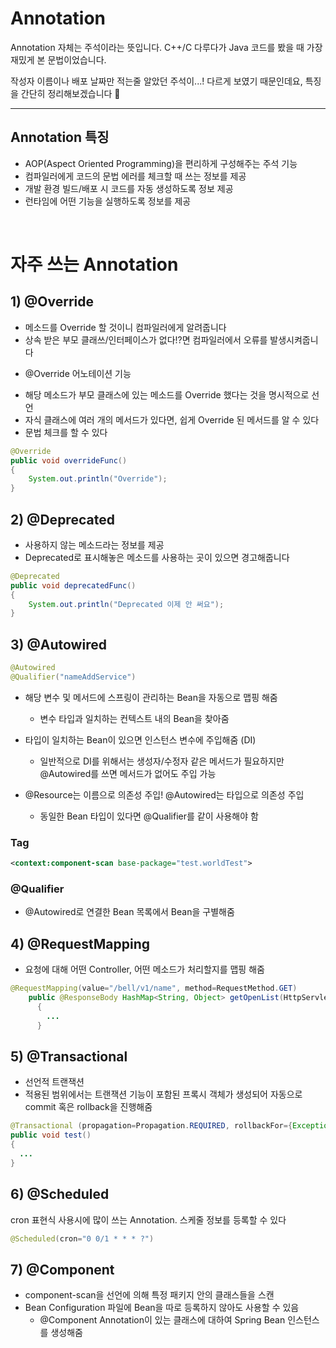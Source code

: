 # Annotation
Annotation 자체는 주석이라는 뜻입니다.
C++/C 다루다가 Java 코드를 봤을 때 가장 재밌게 본 문법이었습니다.

작성자 이름이나 배포 날짜만 적는줄 알았던 주석이...! 다르게 보였기 때문인데요, 특징을 간단히 정리해보겠습니다 💫

---

## Annotation 특징
- AOP(Aspect Oriented Programming)을 편리하게 구성해주는 주석 기능
- 컴파일러에게 코드의 문법 에러를 체크할 때 쓰는 정보를 제공
- 개발 환경 빌드/배포 시 코드를 자동 생성하도록 정보 제공
- 런타임에 어떤 기능을 실행하도록 정보를 제공

<br>

# 자주 쓰는 Annotation

## 1) @Override
- 메소드를 Override 할 것이니 컴파일러에게 알려줍니다
- 상속 받은 부모 클래쓰/인터페이스가 없다!?면 컴파일러에서 오류를 발생시켜줍니다

* @Override 어노테이션 기능
- 해당 메소드가 부모 클래스에 있는 메소드를 Override 했다는 것을 명시적으로 선언
- 자식 클래스에 여러 개의 메서드가 있다면, 쉽게 Override 된 메서드를 알 수 있다
- 문법 체크를 할 수 있다

```java
@Override
public void overrideFunc()
{
    System.out.println("Override");
}
```

## 2) @Deprecated
- 사용하지 않는 메소드라는 정보를 제공
- Deprecated로 표시해놓은 메소드를 사용하는 곳이 있으면 경고해줍니다

```java
@Deprecated
public void deprecatedFunc()
{
    System.out.println("Deprecated 이제 안 써요");
}
```

## 3) @Autowired

```java
@Autowired
@Qualifier("nameAddService")
```
- 해당 변수 및 메서드에 스프링이 관리하는 Bean을 자동으로 맵핑 해줌
  - 변수 타입과 일치하는 컨텍스트 내의 Bean을 찾아줌
- 타입이 일치하는 Bean이 있으면 인스턴스 변수에 주입해줌 (DI)
  - 일반적으로 DI를 위해서는 생성자/수정자 같은 메서드가 필요하지만 @Autowired를 쓰면 메서드가 없어도 주입 가능

- @Resource는 이름으로 의존성 주입! @Autowired는 타입으로 의존성 주입
  - 동일한 Bean 타입이 있다면 @Qualifier를 같이 사용해야 함

### <component-scan> Tag
```xml
<context:component-scan base-package="test.worldTest">
```

### @Qualifier
- @Autowired로 연결한 Bean 목록에서 Bean을 구별해줌

## 4) @RequestMapping
- 요청에 대해 어떤 Controller, 어떤 메소드가 처리할지를 맵핑 해줌

```java
@RequestMapping(value="/bell/v1/name", method=RequestMethod.GET)
	public @ResponseBody HashMap<String, Object> getOpenList(HttpServletRequest request, HttpServletResponse response)
      {
        ...
      }
```

## 5) @Transactional
- 선언적 트랜잭션
- 적용된 범위에서는 트랜잭션 기능이 포함된 프록시 객체가 생성되어 자동으로 commit 혹은 rollback을 진행해줌

```java
@Transactional (propagation=Propagation.REQUIRED, rollbackFor={Exception.class})
public void test()
{
  ...
}
```

## 6) @Scheduled
cron 표현식 사용시에 많이 쓰는 Annotation. 스케줄 정보를 등록할 수 있다

```java
@Scheduled(cron="0 0/1 * * * ?")
```
## 7) @Component
- component-scan을 선언에 의해 특정 패키지 안의 클래스들을 스캔
- Bean Configuration 파일에 Bean을 따로 등록하지 않아도 사용할 수 있음
  - @Component Annotation이 있는 클래스에 대하여 Spring Bean 인스턴스를 생성해줌
